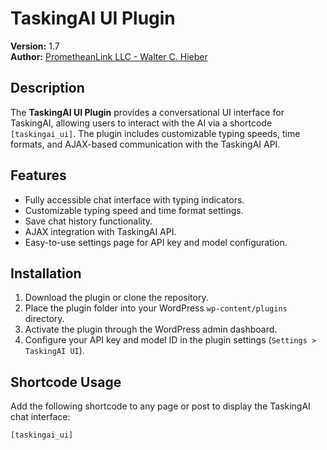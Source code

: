 # TaskingAI UI Plugin

**Version:** 1.7  
**Author:** [PrometheanLink LLC - Walter C. Hieber](https://github.com/PrometheanLink)

## Description

The **TaskingAI UI Plugin** provides a conversational UI interface for TaskingAI, allowing users to interact with the AI via a shortcode `[taskingai_ui]`. The plugin includes customizable typing speeds, time formats, and AJAX-based communication with the TaskingAI API.

## Features

- Fully accessible chat interface with typing indicators.
- Customizable typing speed and time format settings.
- Save chat history functionality.
- AJAX integration with TaskingAI API.
- Easy-to-use settings page for API key and model configuration.

## Installation

1. Download the plugin or clone the repository.
2. Place the plugin folder into your WordPress `wp-content/plugins` directory.
3. Activate the plugin through the WordPress admin dashboard.
4. Configure your API key and model ID in the plugin settings (`Settings > TaskingAI UI`).

## Shortcode Usage

Add the following shortcode to any page or post to display the TaskingAI chat interface:

```plaintext
[taskingai_ui]

